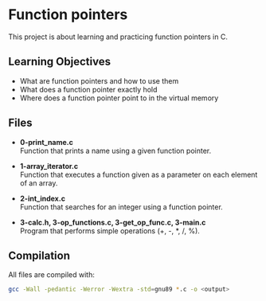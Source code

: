 # Function pointers

This project is about learning and practicing function pointers in C.

## Learning Objectives
- What are function pointers and how to use them
- What does a function pointer exactly hold
- Where does a function pointer point to in the virtual memory

## Files

- **0-print_name.c**  
  Function that prints a name using a given function pointer.

- **1-array_iterator.c**  
  Function that executes a function given as a parameter on each element of an array.

- **2-int_index.c**  
  Function that searches for an integer using a function pointer.

- **3-calc.h, 3-op_functions.c, 3-get_op_func.c, 3-main.c**  
  Program that performs simple operations (+, -, *, /, %).

## Compilation
All files are compiled with:
```bash
gcc -Wall -pedantic -Werror -Wextra -std=gnu89 *.c -o <output>
